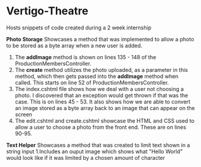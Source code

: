 # Vertigo-Theatre
Hosts snippets of code created during a 2 week internship


**Photo Storage**
Showcases a method that was implemented to allow a photo to be stored as a byte array when a new user is added.
1. The **addImage** method is shown on lines 135 - 148 of the ProductionMembersController.
2. The **create** method utilizes the photo uploaded, as a parameter in this method, which then gets passed into the **addImage** method when called. This starts on line 52 of ProductionMembersController.
3. The index.cshtml file shows how we deal with a user not choosing a photo. I discovered that an exception would get thrown if that was the case. This is on lines 45 - 53. It also shows how we are able to convert an image stored as a byte array back to an image that can appear on the screen
4. The edit.cshtml and create.cshtml showcase the HTML and CSS used to allow a user to choose a photo from the front end. These are on lines 90-95.
 
**Text Helper**
Showcases a method that was created to limit text shown in a string input
1.Includes an ouput image which shows what "Hello World" would look like if it was limited by a chosen amount of character
